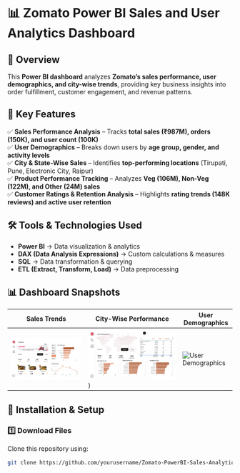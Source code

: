 # 📊 Zomato Power BI Sales and User Analytics Dashboard  

## 🚀 Overview  
This **Power BI dashboard** analyzes **Zomato’s sales performance, user demographics, and city-wise trends**, providing key business insights into order fulfillment, customer engagement, and revenue patterns.  

## 🔹 Key Features  
✅ **Sales Performance Analysis** – Tracks **total sales (₹987M), orders (150K), and user count (100K)**  
✅ **User Demographics** – Breaks down users by **age group, gender, and activity levels**  
✅ **City & State-Wise Sales** – Identifies **top-performing locations** (Tirupati, Pune, Electronic City, Raipur)  
✅ **Product Performance Tracking** – Analyzes **Veg (106M), Non-Veg (122M), and Other (24M) sales**  
✅ **Customer Ratings & Retention Analysis** – Highlights **rating trends (148K reviews) and active user retention**  


## 🛠️ Tools & Technologies Used  
- **Power BI** → Data visualization & analytics  
- **DAX (Data Analysis Expressions)** → Custom calculations & measures  
- **SQL** → Data transformation & querying  
- **ETL (Extract, Transform, Load)** → Data preprocessing  

## 📊 Dashboard Snapshots  
| **Sales Trends** | **City-Wise Performance** | **User Demographics** |  
|----------------|----------------------|----------------|  
| ![Sales Trends](https://github.com/darshanacharya045/Zomato-PowerBI-Sales-Analytics/blob/main/Zomato-PowerBI-Sales-Analytics.jpeg?raw=true) | ![City Performance](https://github.com/darshanacharya045/Zomato-PowerBI-Sales-Analytics/blob/main/Zomato-PowerBI-Sales-Analytics_city.jpeg?raw=true)) | ![User Demographics]([Reports/Dashboard_Snapshots/user_demographics.png](https://github.com/darshanacharya045/Zomato-PowerBI-Sales-Analytics/blob/main/Zomato-PowerBI-Sales-Analytics_user.jpeg?raw=true)) |  

## 🔧 Installation & Setup  
### **1️⃣ Download Files**  
Clone this repository using:  
```sh
git clone https://github.com/yourusername/Zomato-PowerBI-Sales-Analytics.git
